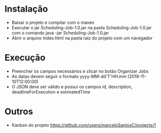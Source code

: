 # Instalação
 - Baixar o projeto e compilar com o maven
 - Executar o jar Scheduling-Job-1.0.jar na pasta Scheduling-Job-1.0.jar com o comando java -jar Scheduling-Job-1.0.jar
 - Abrir o arquivo index.html na pasta raiz do projeto com um navegador
# Execução
 - Preencher os campos necessários e clicar no botão Organizar Jobs
 - As datas devem seguir o formato yyyy-MM-dd'T'HH:mm (2019-11-10T12:00:00)
 - O JSON deve ser válido e possui os campos id, description, deadlineForExecution e estimatedTime
# Outros
 - Kanban do projeto https://github.com/users/marceloSantosC/projects/1
